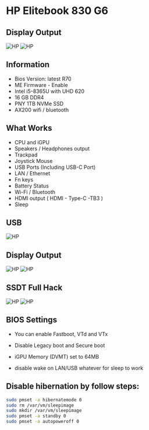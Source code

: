 # HP Elitebook 830 G6

## Display Output

![HP](./Screenshot/1.jpg)
![HP](./Screenshot/2.jpg)
## Information

- Bios Version: latest R70
- ME Firmware - Enable
- Intel i5-8365U with UHD 620
- 16 GB DDR4
- PNY 1TB NVMe SSD
- AX200 wifi / bluetooth

## What Works

- CPU and iGPU
- Speakers /  Headphones output
- Trackpad
- Joystick Mouse
- USB Ports (Including USB-C Port)
- LAN / Ethernet
- Fn keys
- Battery Status
- Wi-Fi / Bluetooth
- HDMI output ( HDMI - Type-C -TB3 )
- Sleep

## USB

![HP](./Screenshot/3.png)

## Display Output

![HP](./Screenshot/4.png)
![HP](./Screenshot/5.png)

## SSDT Full Hack

![HP](./Screenshot/6.png)
![HP](./Screenshot/7.png)

## BIOS Settings

- You can enable Fastboot, VTd and VTx

- Disable Legacy boot and Secure boot

- iGPU Memory (DVMT) set to 64MB

- disable wake on LAN/USB whatever for sleep to work

## Disable hibernation by follow steps:

```bash
sudo pmset -a hibernatemode 0
sudo rm /var/vm/sleepimage
sudo mkdir /var/vm/sleepimage
sudo pmset -a standby 0
sudo pmset -a autopoweroff 0
```
